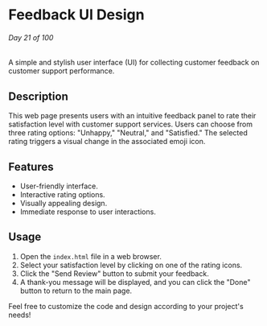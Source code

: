 # Feedback UI Design

###### Day 21 of 100

A simple and stylish user interface (UI) for collecting customer feedback on customer support performance.

## Description

This web page presents users with an intuitive feedback panel to rate their satisfaction level with customer support services. Users can choose from three rating options: "Unhappy," "Neutral," and "Satisfied." The selected rating triggers a visual change in the associated emoji icon.

## Features

- User-friendly interface.
- Interactive rating options.
- Visually appealing design.
- Immediate response to user interactions.

## Usage

1. Open the `index.html` file in a web browser.
2. Select your satisfaction level by clicking on one of the rating icons.
3. Click the "Send Review" button to submit your feedback.
4. A thank-you message will be displayed, and you can click the "Done" button to return to the main page.

Feel free to customize the code and design according to your project's needs!
